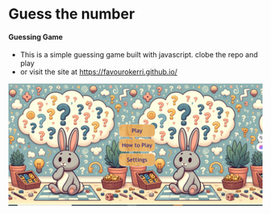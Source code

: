 # Guess the number


#### Guessing Game

- This is a simple guessing game built with javascript. clobe the repo and play
- or visit the site at <https://favourokerri.github.io/>

<img src="./image/project.png">